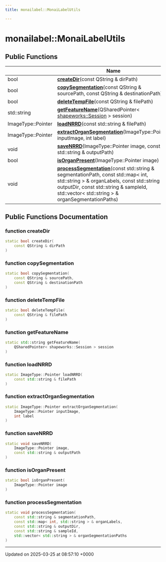 ```yaml
---
title: monailabel::MonaiLabelUtils

---
```


# monailabel::MonaiLabelUtils





## Public Functions

|                | Name           |
| -------------- | -------------- |
| bool | **[createDir](../Classes/classmonailabel_1_1MonaiLabelUtils.md#function-createdir)**(const QString & dirPath) |
| bool | **[copySegmentation](../Classes/classmonailabel_1_1MonaiLabelUtils.md#function-copysegmentation)**(const QString & sourcePath, const QString & destinationPath) |
| bool | **[deleteTempFile](../Classes/classmonailabel_1_1MonaiLabelUtils.md#function-deletetempfile)**(const QString & filePath) |
| std::string | **[getFeatureName](../Classes/classmonailabel_1_1MonaiLabelUtils.md#function-getfeaturename)**(QSharedPointer< [shapeworks::Session](../Classes/classshapeworks_1_1Session.md) > session) |
| ImageType::Pointer | **[loadNRRD](../Classes/classmonailabel_1_1MonaiLabelUtils.md#function-loadnrrd)**(const std::string & filePath) |
| ImageType::Pointer | **[extractOrganSegmentation](../Classes/classmonailabel_1_1MonaiLabelUtils.md#function-extractorgansegmentation)**(ImageType::Pointer inputImage, int label) |
| void | **[saveNRRD](../Classes/classmonailabel_1_1MonaiLabelUtils.md#function-savenrrd)**(ImageType::Pointer image, const std::string & outputPath) |
| bool | **[isOrganPresent](../Classes/classmonailabel_1_1MonaiLabelUtils.md#function-isorganpresent)**(ImageType::Pointer image) |
| void | **[processSegmentation](../Classes/classmonailabel_1_1MonaiLabelUtils.md#function-processsegmentation)**(const std::string & segmentationPath, const std::map< int, std::string > & organLabels, const std::string & outputDir, const std::string & sampleId, std::vector< std::string > & organSegmentationPaths) |

## Public Functions Documentation

### function createDir

```cpp
static bool createDir(
    const QString & dirPath
)
```


### function copySegmentation

```cpp
static bool copySegmentation(
    const QString & sourcePath,
    const QString & destinationPath
)
```


### function deleteTempFile

```cpp
static bool deleteTempFile(
    const QString & filePath
)
```


### function getFeatureName

```cpp
static std::string getFeatureName(
    QSharedPointer< shapeworks::Session > session
)
```


### function loadNRRD

```cpp
static ImageType::Pointer loadNRRD(
    const std::string & filePath
)
```


### function extractOrganSegmentation

```cpp
static ImageType::Pointer extractOrganSegmentation(
    ImageType::Pointer inputImage,
    int label
)
```


### function saveNRRD

```cpp
static void saveNRRD(
    ImageType::Pointer image,
    const std::string & outputPath
)
```


### function isOrganPresent

```cpp
static bool isOrganPresent(
    ImageType::Pointer image
)
```


### function processSegmentation

```cpp
static void processSegmentation(
    const std::string & segmentationPath,
    const std::map< int, std::string > & organLabels,
    const std::string & outputDir,
    const std::string & sampleId,
    std::vector< std::string > & organSegmentationPaths
)
```


-------------------------------

Updated on 2025-03-25 at 08:57:10 +0000